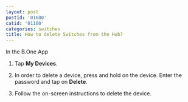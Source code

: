 ```yaml
---
layout: post
postid: '01600'
catid: '01100'
categories: switches
title: How to delete Switches from the Hub?
---
```


In the B.One App

1. Tap **My Devices**.

2. In order to delete a device, press and hold on the device. Enter the password and tap on **Delete**.

3. Follow the on-screen instructions to delete the device.